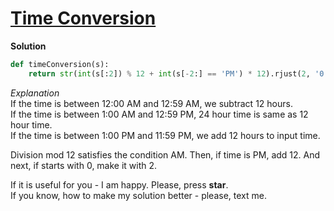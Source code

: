 # [Time Conversion](https://www.hackerrank.com/challenges/time-conversion/problem)

**Solution**
<br>
```python
def timeConversion(s):
    return str(int(s[:2]) % 12 + int(s[-2:] == 'PM') * 12).rjust(2, '0') + s[2:-2]
```

*Explanation*
<br>
If the time is between 12:00 AM and 12:59 AM, we subtract 12 hours. <br>
If the time is between 1:00 AM and 12:59 PM, 24 hour time is same as 12 hour time. <br>
If the time is between 1:00 PM and 11:59 PM, we add 12 hours to input time. <br>

Division mod 12 satisfies the condition AM. Then, if time is PM, add 12. And next, if starts with 0, make it with 2.


If it is useful for you - I am happy. Please, press **star**.
<br>
If you know, how to make my solution better - please, text me.
